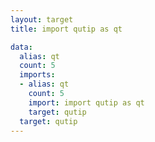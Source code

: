 ```yaml
---
layout: target
title: import qutip as qt

data:
  alias: qt
  count: 5
  imports:
  - alias: qt
    count: 5
    import: import qutip as qt
    target: qutip
  target: qutip
---
```

